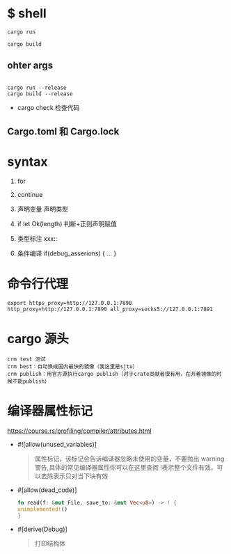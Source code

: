 # $ shell

```shell
cargo run

cargo build
```

## ohter args

```shell

cargo run --release
cargo build --release

```

- cargo check 检查代码

## Cargo.toml 和 Cargo.lock

# syntax

1. for

2. continue

3. 声明变量 声明类型

4. if let Ok(length) 判断+正则声明赋值

5. 类型标注 xxx::<f32>

6. 条件编译 if(debug_asserions) { ... }

# 命令行代理

```shell
export https_proxy=http://127.0.0.1:7890 http_proxy=http://127.0.0.1:7890 all_proxy=socks5://127.0.0.1:7891

```

# cargo 源头

```shell
crm test 测试
crm best：自动换成国内最快的镜像（我这里是sjtu）
crm publish：用官方源执行cargo publish（对于crate贡献者很有用，在开着镜像的时候不能publish）
```

# 编译器属性标记

https://course.rs/profiling/compiler/attributes.html

- #![allow(unused_variables)]

  > 属性标记，该标记会告诉编译器忽略未使用的变量，不要抛出 warning 警告,具体的常见编译器属性你可以在这里查阅
  > !表示整个文件有效，可以去除表示只对当下块有效

- #[allow(dead_code)]

  ```rust
  fn read(f: &mut File, save_to: &mut Vec<u8>) -> ! {
  unimplemented!()
  }
  ```

- #[derive(Debug)]
  > 打印结构体
